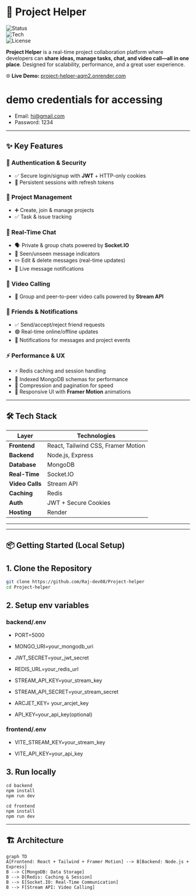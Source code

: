 # 🚀 Project Helper  

![Status](https://img.shields.io/badge/Status-Live-brightgreen)  
![Tech](https://img.shields.io/badge/Tech-React%20%7C%20Node.js%20%7C%20MongoDB%20%7C%20Socket.IO-blue)  
![License](https://img.shields.io/badge/License-MIT-yellow)  

**Project Helper** is a real-time project collaboration platform where developers can **share ideas, manage tasks, chat, and video call—all in one place**. Designed for scalability, performance, and a great user experience.  

🌐 **Live Demo:** [project-helper-aqm2.onrender.com](https://project-helper-aqm2.onrender.com)  

# demo credentials for accessing 
- Email: hi@gmail.com
- Password: 1234

---

## ✨ Key Features  

### 🔐 Authentication & Security  
- ✅ Secure login/signup with **JWT** + HTTP-only cookies  
- 🔄 Persistent sessions with refresh tokens  

### 📁 Project Management  
- ➕ Create, join & manage projects  
- ✅ Task & issue tracking  

### 💬 Real-Time Chat  
- 🗣️ Private & group chats powered by **Socket.IO**  
- 👀 Seen/unseen message indicators  
- ✏️ Edit & delete messages (real-time updates)  
- 🔔 Live message notifications  

### 🎥 Video Calling  
- 👥 Group and peer-to-peer video calls powered by **Stream API**  

### 👥 Friends & Notifications  
- ✅ Send/accept/reject friend requests  
- 🟢 Real-time online/offline updates  
- 🔔 Notifications for messages and project events  

### ⚡ Performance & UX  
- ⚡ Redis caching and session handling  
- 📇 Indexed MongoDB schemas for performance  
- 🔄 Compression and pagination for speed  
- 🎨 Responsive UI with **Framer Motion** animations  

---

## 🛠 Tech Stack  

| Layer           | Technologies                                      |
| --------------- | ------------------------------------------------- |
| **Frontend**    | React, Tailwind CSS, Framer Motion               |
| **Backend**     | Node.js, Express                                 |
| **Database**    | MongoDB                                          |
| **Real-Time**   | Socket.IO                                        |
| **Video Calls** | Stream API                                       |
| **Caching**     | Redis                                            |
| **Auth**        | JWT + Secure Cookies                             |
| **Hosting**     | Render                                           |

---

---
## 📦 Getting Started (Local Setup)

## 1. Clone the Repository

```bash
git clone https://github.com/Raj-dev08/Project-helper
cd Project-helper
```

## 2. Setup env variables 

### backend/.env
- PORT=5000
- MONGO_URI=your_mongodb_uri
- JWT_SECRET=your_jwt_secret
- REDIS_URL=your_redis_url
- STREAM_API_KEY=your_stream_key
- STREAM_API_SECRET=your_stream_secret

- ARCJET_KEY= your_arcjet_key

- API_KEY=your_api_key(optional)


### frontend/.env
- VITE_STREAM_KEY=your_stream_key

- VITE_API_KEY=your_api_key
  
## 3. Run locally 

```
cd backend
npm install
npm run dev
```

```
cd frontend
npm install
npm run dev
```

---

## 🏗 Architecture  
```mermaid
graph TD
A[Frontend: React + Tailwind + Framer Motion] --> B[Backend: Node.js + Express]
B --> C[MongoDB: Data Storage]
B --> D[Redis: Caching & Session]
B --> E[Socket.IO: Real-Time Communication]
B --> F[Stream API: Video Calling]
